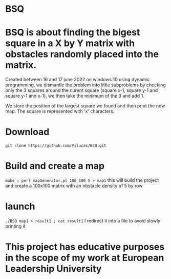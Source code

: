 # BSQ

# BSQ is about finding the bigest square in a X by Y matrix with obstacles randomly placed into the matrix.

Created between 16 and 17 june 2022 on windows 10 using dynamic programming, we dismantle the problem into little subproblems by checking only the 3 squares around the curent square (square x-1, square y-1 and square y-1 and x-1), we then take the minimum of the 3 and add 1. 

We store the position of the largest square we found and then print the new map. The square is represented with 'x' characters.

# Download
``` git clone https://github.com/Vilucas/BSQ.git ```

# Build and create a map
``` make ; perl mapGenerator.pl 100 100 5 > map1 ``` this will build the project and create a 100x100 matrix with an obstacle density of 5 by row

# launch
```./BSQ map1 > result1 ; cat result1``` I redirect it into a file to avoid slowly printing it 

# This project has educative purposes in the scope of my work at European Leadership University
